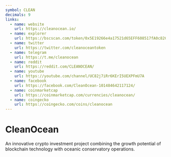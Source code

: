 ```yaml
---
symbol: CLEAN
decimals: 9
links:
  - name: website
    url: https://cleanocean.io/
  - name: explorer
    url: https://bscscan.com/token/0x5E19266e4a17521d65EFF608517fA0c82CA24813
  - name: twitter
    url: https://twitter.com/cleanoceantoken
  - name: telegram
    url: https://t.me/cleanocean
  - name: reddit
    url: https://reddit.com/CLEANOCEAN/
  - name: youtube
    url: https://youtube.com/channel/UC82j7iRr6KErI5UEXPFmU7A
  - name: facebook
    url: https://facebook.com/CleanOcean-101484642117124/
  - name: coinmarketcap
    url: https://coinmarketcap.com/currencies/cleanocean/
  - name: coingecko
    url: https://coingecko.com/coins/cleanocean
---
```


# CleanOcean

An innovative crypto investment project combining the growth potential of blockchain technology with oceanic conservatory operations.
